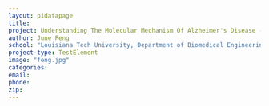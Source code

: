 ```yaml
---
layout: pidatapage
title:
project: Understanding The Molecular Mechanism Of Alzheimer's Disease - Quantitative Proteomics Of Oxidatively Modified Proteins Using ITRAQ Analysis And A Novel Proteomic Reactor
author: June Feng
school: "Louisiana Tech University, Department of Biomedical Engineering"
project-type: TestElement
image: "feng.jpg"
categories:
email:
phone:
zip:
---
```

